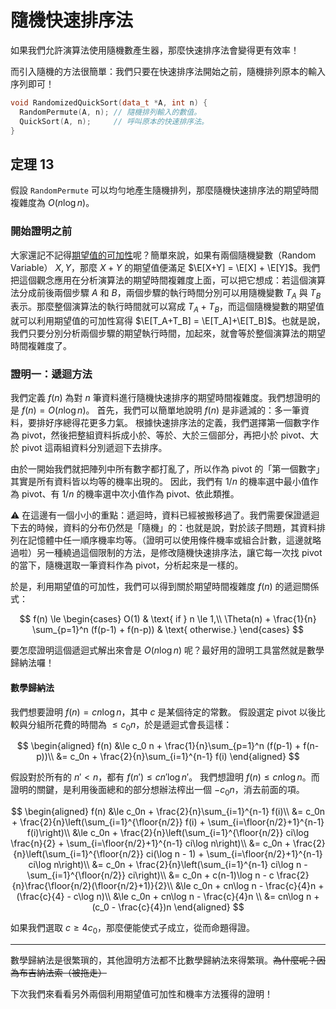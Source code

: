 # 隨機快速排序法

如果我們允許演算法使用隨機數產生器，那麼快速排序法會變得更有效率！

<!--
## 隨機演算法
一般的確定性（deterministic）演算法 $\mathcal{A}(x)$，可以把它看成一個函數，其參數就是輸入的資料。
而一個使用隨機數產生器的演算法 $\mathcal{A}(x, r)$，我們可以把隨機數產生器的內容 $r$ 當作「額外的輸入參數」。
當演算法需要使用新的隨機數字的時候，就從這個額外的輸入抓取新的數字來使用。
通常在討論隨機演算法的時候，我們會假設產生出來的隨機數字 $r$ 的每一個位元（或每一個數值，依照計算模型而定）都是均勻分布的。
## 期望複雜度
在考慮使用隨機數產生器的時候，我們自然不會過於在意某幾個造成演算法執行時間過久的隨機數值。
而此時演算法的執行時間 $T(n)$，就會變成一個隨機變數。分析的時候，我們傾向於找出這個隨機演算法的
-->

而引入隨機的方法很簡單：我們只要在快速排序法開始之前，隨機排列原本的輸入序列即可！

```cpp
void RandomizedQuickSort(data_t *A, int n) {
  RandomPermute(A, n); // 隨機排列輸入的數值。
  QuickSort(A, n);     // 呼叫原本的快速排序法。
}
```

## 定理 13

假設 `RandomPermute` 可以均勻地產生隨機排列，那麼隨機快速排序法的期望時間複雜度為 $O(n\log n)$。

### 開始證明之前

大家還記不記得[期望值的可加性](https://zh.wikipedia.org/wiki/%E6%9C%9F%E6%9C%9B%E5%80%BC)呢？簡單來說，如果有兩個隨機變數（Random Variable） $X, Y$，那麼 $X+Y$ 的期望值便滿足
$\E[X+Y] = \E[X] + \E[Y]$。我們把這個觀念應用在分析演算法的期望時間複雜度上面，可以把它想成：若這個演算法分成前後兩個步驟 $A$ 和 $B$，兩個步驟的執行時間分別可以用隨機變數 $T_A$ 與 $T_B$ 表示。那麼整個演算法的執行時間就可以寫成 $T_A+T_B$，而這個隨機變數的期望值就可以利用期望值的可加性寫得 $\E[T_A+T_B] = \E[T_A]+\E[T_B]$。也就是說，我們只要分別分析兩個步驟的期望執行時間，加起來，就會等於整個演算法的期望時間複雜度了。


### 證明一：遞迴方法

我們定義 $f(n)$ 為對 $n$ 筆資料進行隨機快速排序的期望時間複雜度。我們想證明的是 $f(n) = O(n\log n)$。
首先，我們可以簡單地說明 $f(n)$ 是非遞減的：多一筆資料，要排好序總得花更多力氣。
根據快速排序法的定義，我們選擇第一個數字作為 pivot，然後把整組資料拆成小於、等於、大於三個部分，再把小於 pivot、大於 pivot 這兩組資料分別遞迴下去排序。

由於一開始我們就把陣列中所有數字都打亂了，所以作為 pivot 的「第一個數字」其實是所有資料皆以均等的機率出現的。
因此，我們有 $1/n$ 的機率選中最小值作為 pivot、有 $1/n$ 的機率選中次小值作為 pivot、依此類推。

⚠️ 在這邊有一個小小的重點：遞迴時，資料已經被搬移過了。我們需要保證遞迴下去的時候，資料的分布仍然是「隨機」的：也就是說，對於該子問題，其資料排列在記憶體中任一順序機率均等。（證明可以使用條件機率或組合計數，這邊就略過啦）另一種繞過這個限制的方法，是修改隨機快速排序法，讓它每一次找 pivot 的當下，隨機選取一筆資料作為 pivot，分析起來是一樣的。

於是，利用期望值的可加性，我們可以得到關於期望時間複雜度 $f(n)$ 的遞迴關係式：

$$
f(n) \le \begin{cases}
O(1) & \text{ if } n \le 1,\\
\Theta(n) + \frac{1}{n} \sum_{p=1}^n (f(p-1) + f(n-p)) & \text{ otherwise.}
\end{cases}
$$

要怎麼證明這個遞迴式解出來會是 $O(n\log n)$ 呢？最好用的證明工具當然就是數學歸納法囉！

#### 數學歸納法

我們想要證明 $f(n) = cn\log n$，其中 $c$ 是某個待定的常數。
假設選定 pivot 以後比較與分組所花費的時間為 $\le c_0n$，於是遞迴式會長這樣：

$$
\begin{aligned}
f(n) &\le c_0 n + \frac{1}{n}\sum_{p=1}^n (f(p-1) + f(n-p))\\
&= c_0n + \frac{2}{n}\sum_{i=1}^{n-1} f(i)
\end{aligned}
$$

假設對於所有的 $n' < n$，都有 $f(n') \le cn'\log n'$。
我們想證明 $f(n) \le cn\log n$。而證明的關鍵，是利用後面總和的部分想辦法榨出一個 $-c_0n$，消去前面的項。

$$
\begin{aligned}
f(n) &\le c_0n + \frac{2}{n}\sum_{i=1}^{n-1} f(i)\\
&= c_0n + \frac{2}{n}\left(\sum_{i=1}^{\floor{n/2}} f(i) + \sum_{i=\floor{n/2}+1}^{n-1} f(i)\right)\\
&\le c_0n + \frac{2}{n}\left(\sum_{i=1}^{\floor{n/2}} ci\log \frac{n}{2} + \sum_{i=\floor{n/2}+1}^{n-1} ci\log n\right)\\
&= c_0n + \frac{2}{n}\left(\sum_{i=1}^{\floor{n/2}} ci(\log n - 1) + \sum_{i=\floor{n/2}+1}^{n-1} ci\log n\right)\\
&= c_0n + \frac{2}{n}\left(\sum_{i=1}^{n-1} ci\log n - \sum_{i=1}^{\floor{n/2}} ci\right)\\
&= c_0n + c(n-1)\log n - c \frac{2}{n}\frac{\floor{n/2}(\floor{n/2}+1)}{2}\\
&\le c_0n + cn\log n - \frac{c}{4}n + (\frac{c}{4} - c\log n)\\
&\le c_0n + cn\log n - \frac{c}{4}n \\
&= cn\log n + (c_0 - \frac{c}{4})n
\end{aligned}
$$

如果我們選取 $c \ge 4c_0$，那麼便能使式子成立，從而命題得證。

-----

數學歸納法是很繁瑣的，其他證明方法都不比數學歸納法來得繁瑣。<s>為什麼呢？因為布吉納法索（被拖走）</s>

下次我們來看看另外兩個利用期望值可加性和機率方法獲得的證明！
